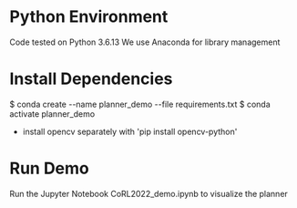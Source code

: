 # Python Environment
Code tested on Python 3.6.13
We use Anaconda for library management

# Install Dependencies
$ conda create --name planner_demo --file requirements.txt
$ conda activate planner_demo
- install opencv separately with 'pip install opencv-python'

# Run Demo
Run the Jupyter Notebook CoRL2022_demo.ipynb to visualize the planner
